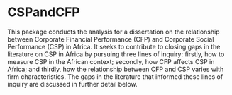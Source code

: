 
# CSPandCFP

<!-- badges: start -->

<!-- badges: end -->

This package conducts the analysis for a dissertation on the
relationship between Corporate Financial Performance (CFP) and Corporate
Social Performance (CSP) in Africa. It seeks to contribute to closing
gaps in the literature on CSP in Africa by pursuing three lines of
inquiry: firstly, how to measure CSP in the African context; secondly,
how CFP affects CSP in Africa; and thirdly, how the relationship between
CFP and CSP varies with firm characteristics. The gaps in the literature
that informed these lines of inquiry are discussed in further detail
below.
